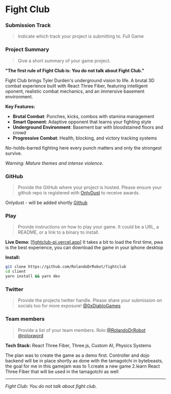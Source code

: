 # Fight Club

### Submission Track
> Indicate which track your project is submitting to.
Full Game

### Project Summary
> Give a short summary of your game project.

**"The first rule of Fight Club is: You do not talk about Fight Club."**

Fight Club brings Tyler Durden's underground vision to life. A brutal 3D combat experience built with React Three Fiber, featuring intelligent oponent, realistic combat mechanics, and an immersive basement environment.

**Key Features:**
- **Brutal Combat**: Punches, kicks, combos with stamina management
- **Smart Oponent**: Adaptive opponent that learns your fighting style
- **Underground Environment**: Basement bar with bloodstained floors and crowd
- **Progressive Combat**: Health, blocking, and victory tracking systems

No-holds-barred fighting here every punch matters and only the strongest survive.

*Warning: Mature themes and intense violence.*

### GitHub
> Provide the GitHub where your project is hosted. Please ensure your github repo is registered with [OnlyDust](https://app.onlydust.com/p/create) to receive awards.

Onlydust - will be added shortly
[Github](https://github.com/RolandoDrRobot/fightclub)

### Play
> Provide instructions on how to play your game. It could be a URL, a README, or a link to a binary to install.

**Live Demo**: [[fightclub-pi.vercel.app](https://fightclub-pi.vercel.app/)] It takes a bit to load the first time, pwa is the best experience, you can download the game in your iphone desktop

**Install:**
```bash
git clone https://github.com/RolandoDrRobot/fightclub
cd client
yarn install && yarn dev
```

### Twitter
> Provide the projects twitter handle. Please share your submission on socials too for more exposure!
[@0xDiabloGames](https://x.com/0xDiabloGames)

### Team members
> Provide a list of your team members.
Rolo
[@RolandoDrRobot](https://github.com/RolandoDrRobot)
[@roloxword](https://x.com/roloxworld)

**Tech Stack:** React Three Fiber, Three.js, Custom AI, Physics Systems

The plan was to create the game as a demo first. Controller and dojo backend will be in place shortly as done with the tamagotchi in bytebeasts, the goal for me in this gamejam was to 1.create a new game 2.learn React Three Fiber that will be used in the tamagotchi as well

---

*Fight Club: You do not talk about fight club.* 

